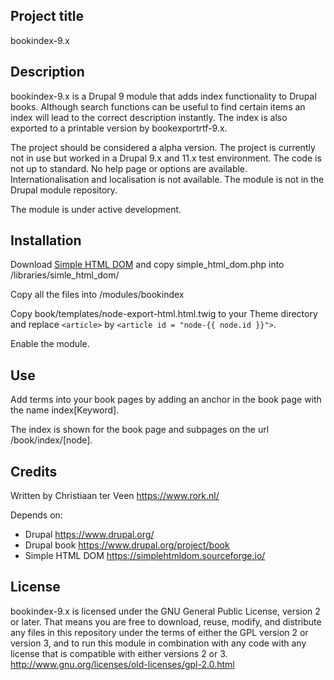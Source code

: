 ## Project title

bookindex-9.x

## Description

bookindex-9.x is a Drupal 9 module that adds index functionality to Drupal books. Although search functions can be useful to find certain items an index will lead to the correct description instantly. The index is also exported to a printable version by bookexportrtf-9.x.

The project should be considered a alpha version. The project is currently not in use but worked in a Drupal 9.x and 11.x test environment. The code is not up to standard. No help page or options are available. Internationalisation and localisation is not available. The module is not in the Drupal module repository.

The module is under active development.

## Installation

Download [Simple HTML DOM](https://simplehtmldom.sourceforge.io/) and copy simple_html_dom.php into /libraries/simle_html_dom/

Copy all the files into /modules/bookindex

Copy book/templates/node-export-html.html.twig to your Theme directory and replace `<article>` by `<article id = "node-{{ node.id }}">`.

Enable the module.

## Use

Add terms into your book pages by adding an anchor in the book page with the name index\[Keyword].

The index is shown for the book page and subpages on the url /book/index/\[node].

## Credits

Written by Christiaan ter Veen <https://www.rork.nl/>

Depends on:

- Drupal <https://www.drupal.org/>
- Drupal book <https://www.drupal.org/project/book>
- Simple HTML DOM <https://simplehtmldom.sourceforge.io/>

## License

bookindex-9.x is licensed under the GNU General Public License, version 2 or later. That means you are free to download, reuse, modify, and distribute any files in this repository under the terms of either the GPL version 2 or version 3, and to run this module in combination with any code with any license that is compatible with either versions 2 or 3.
http://www.gnu.org/licenses/old-licenses/gpl-2.0.html
